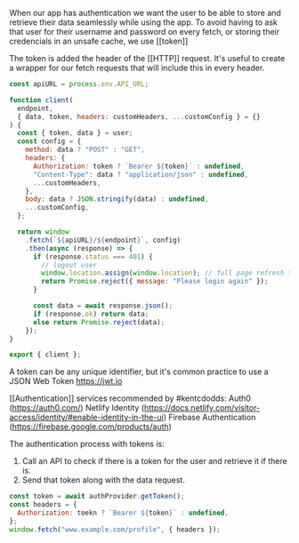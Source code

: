 When our app has authentication we want the user to be able to store and retrieve their data seamlessly while using the app. To avoid having to ask that user for their username and password on every fetch, or storing their credencials in an unsafe cache, we use [[token]]

The token is added the header of the [[HTTP]] request. It's useful to create a wrapper for our fetch requests that will include this in every header.

```javascript
const apiURL = process.env.API_URL;

function client(
  endpoint,
  { data, token, headers: customHeaders, ...customConfig } = {}
) {
  const { token, data } = user;
  const config = {
    method: data ? "POST" : "GET",
    headers: {
      Authorization: token ? `Bearer ${token}` : undefined,
      "Content-Type": data ? "application/json" : undefined,
      ...customHeaders,
    },
    body: data ? JSON.stringify(data) : undefined,
    ...customConfig,
  };

  return window
    .fetch(`${apiURL}/${endpoint}`, config)
    .then(async (response) => {
      if (response.status === 401) {
        // logout user
        window.location.assign(window.location); // full page refresh to clear all cached data
        return Promise.reject({ message: "Please login again" });
      }

      const data = await response.json();
      if (response.ok) return data;
      else return Promise.reject(data);
    });
}

export { client };
```

A token can be any unique identifier, but it's common practice to use a JSON Web Token https://jwt.io

[[Authentication]] services recommended by #kentcdodds:
Auth0 (https://auth0.com/)
Netlify Identity (https://docs.netlify.com/visitor-access/identity/#enable-identity-in-the-ui)
Firebase Authentication (https://firebase.google.com/products/auth)

The authentication process with tokens is:

1. Call an API to check if there is a token for the user and retrieve it if there is.
2. Send that token along with the data request.

```javascript
const token = await authProvider.getToken();
const headers = {
  Authorization: toekn ? `Bearer ${token}` : undefined,
};
window.fetch("www.example.com/profile", { headers });
```
